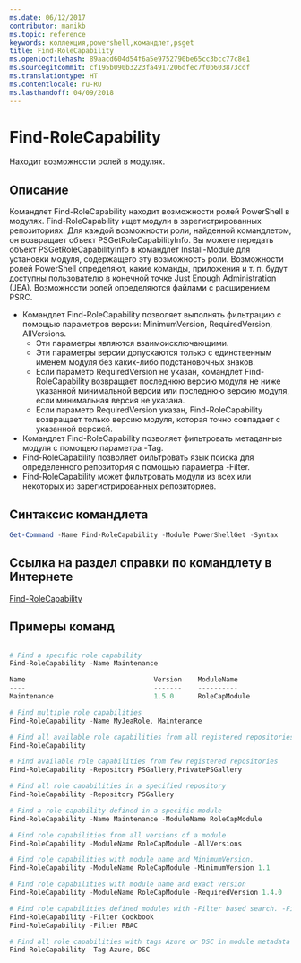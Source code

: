 ```yaml
---
ms.date: 06/12/2017
contributor: manikb
ms.topic: reference
keywords: коллекция,powershell,командлет,psget
title: Find-RoleCapability
ms.openlocfilehash: 89aacd604d54f6a5e9752790be65cc3bcc77c8e1
ms.sourcegitcommit: cf195b090b3223fa4917206dfec7f0b603873cdf
ms.translationtype: HT
ms.contentlocale: ru-RU
ms.lasthandoff: 04/09/2018
---
```

# <a name="find-rolecapability"></a>Find-RoleCapability

Находит возможности ролей в модулях.

## <a name="description"></a>Описание
Командлет Find-RoleCapability находит возможности ролей PowerShell в модулях. Find-RoleCapability ищет модули в зарегистрированных репозиториях.
Для каждой возможности роли, найденной командлетом, он возвращает объект PSGetRoleCapabilityInfo. Вы можете передать объект PSGetRoleCapabilityInfo в командлет Install-Module для установки модуля, содержащего эту возможность роли.
Возможности ролей PowerShell определяют, какие команды, приложения и т. п. будут доступны пользователю в конечной точке Just Enough Administration (JEA). Возможности ролей определяются файлами с расширением PSRC.

- Командлет Find-RoleCapability позволяет выполнять фильтрацию с помощью параметров версии: MinimumVersion, RequiredVersion, AllVersions.
  - Эти параметры являются взаимоисключающими.
  - Эти параметры версии допускаются только с единственным именем модуля без каких-либо подстановочных знаков.
  - Если параметр RequiredVersion не указан, командлет Find-RoleCapability возвращает последнюю версию модуля не ниже указанной минимальной версии или последнюю версию модуля, если минимальная версия не указана.
  - Если параметр RequiredVersion указан, Find-RoleCapability возвращает только версию модуля, которая точно совпадает с указанной версией.
- Командлет Find-RoleCapability позволяет фильтровать метаданные модуля с помощью параметра -Tag.
- Find-RoleCapability позволяет фильтровать язык поиска для определенного репозитория с помощью параметра -Filter.
- Find-RoleCapability может фильтровать модули из всех или некоторых из зарегистрированных репозиториев.

## <a name="cmdlet-syntax"></a>Синтаксис командлета
```powershell
Get-Command -Name Find-RoleCapability -Module PowerShellGet -Syntax
```

## <a name="cmdlet-online-help-reference"></a>Ссылка на раздел справки по командлету в Интернете

[Find-RoleCapability](http://go.microsoft.com/fwlink/?LinkId=718029)

## <a name="example-commands"></a>Примеры команд
```powershell

# Find a specific role capability
Find-RoleCapability -Name Maintenance

Name                                Version    ModuleName                          Repository
----                                -------    ----------                          ----------
Maintenance                         1.5.0      RoleCapModule                       PrivatePSGallery

# Find multiple role capabilities
Find-RoleCapability -Name MyJeaRole, Maintenance

# Find all available role capabilities from all registered repositories
Find-RoleCapability

# Find available role capabilities from few registered repositories
Find-RoleCapability -Repository PSGallery,PrivatePSGallery

# Find all role capabilities in a specified repository
Find-RoleCapability -Repository PSGallery

# Find a role capability defined in a specific module
Find-RoleCapability -Name Maintenance -ModuleName RoleCapModule

# Find role capabilities from all versions of a module
Find-RoleCapability -ModuleName RoleCapModule -AllVersions

# Find role capabilities with module name and MinimumVersion.
Find-RoleCapability -ModuleName RoleCapModule -MinimumVersion 1.1

# Find role capabilities with module name and exact version
Find-RoleCapability -ModuleName RoleCapModule -RequiredVersion 1.4.0

# Find role capabilities defined modules with -Filter based search. -Filter searches in description and module names
Find-RoleCapability -Filter Cookbook
Find-RoleCapability -Filter RBAC

# Find all role capabilities with tags Azure or DSC in module metadata
Find-RoleCapability -Tag Azure, DSC

```